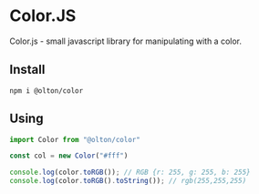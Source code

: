 # Color.JS
Color.js - small javascript library for manipulating with a color.

## Install
```shell
npm i @olton/color
```

## Using
```javascript
import Color from "@olton/color"

const col = new Color("#fff")

console.log(color.toRGB()); // RGB {r: 255, g: 255, b: 255}
console.log(color.toRGB().toString()); // rgb(255,255,255)
```